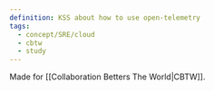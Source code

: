 ```yaml
---
definition: KSS about how to use open-telemetry
tags:
  - concept/SRE/cloud
  - cbtw
  - study
---
```

Made for [[Collaboration Betters The World|CBTW]].
